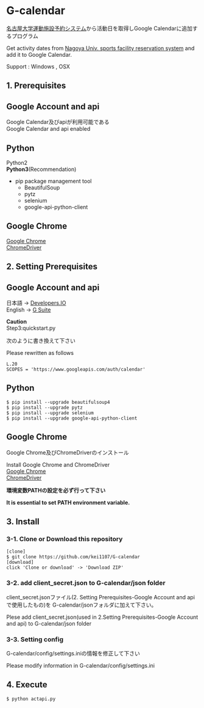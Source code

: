 # G-calendar

[名古屋大学運動施設予約システム](http://133.6.82.138/undou/mudy0010c.php)から活動日を取得しGoogle Calendarに追加するプログラム  

Get activity dates from [Nagoya Univ. sports facility reservation system](http://133.6.82.138/undou/mudy0010c.php) and add it to Google Calendar.

Support : Windows , OSX

## 1. Prerequisites

Google  Account and api
---
Google Calendar及びapiが利用可能である  
Google Calendar and api enabled

Python
---
Python2   
**Python3**(Recommendation)

- pip package management tool
  - BeautifulSoup
  - pytz
  - selenium
  - google-api-python-client

Google Chrome
---
[Google Chrome](https://www.google.co.jp/chrome/index.html)  
[ChromeDriver](https://sites.google.com/a/chromium.org/chromedriver/downloads)

## 2. Setting Prerequisites
Google Account and api
---
日本語 ->  [Developers.IO](https://dev.classmethod.jp/cloud/google-calendar-api-get-start/)  
English -> [G Suite](https://developers.google.com/calendar/quickstart/python)

**Caution**  
Step3:quickstart.py

次のように書き換えて下さい  

Please rewritten as follows
```
L.20
SCOPES = 'https://www.googleapis.com/auth/calendar'
```


Python
---
```
$ pip install --upgrade beautifulsoup4
$ pip install --upgrade pytz
$ pip install --upgrade selenium
$ pip install --upgrade google-api-python-client
```

Google Chrome
---
Google Chrome及びChromeDriverのインストール  

Install Google Chrome and ChromeDriver  
[Google Chrome](https://www.google.co.jp/chrome/index.html)  
[ChromeDriver](https://sites.google.com/a/chromium.org/chromedriver/downloads)  

**環境変数PATHの設定を必ず行って下さい**

**It is essential to set PATH environment variable.**

## 3. Install
### 3-1. Clone or Download this repository
```
[clone]
$ git clone https://github.com/kei1107/G-calendar
[download]
click 'Clone or download' -> 'Download ZIP'
```
### 3-2. add client_secret.json to G-calendar/json folder
client_secret.jsonファイル(2. Setting Prerequisites-Google Account and apiで使用したもの)を G-calendar/jsonフォルダに加えて下さい。

Plese add client_secret.json(used in 2.Setting Prerequisites-Google Account and api) to G-calendar/json folder
### 3-3. Setting config
G-calendar/config/settings.iniの情報を修正して下さい   

Please modify information in G-calendar/config/settings.ini

## 4. Execute
```
$ python actapi.py
```
